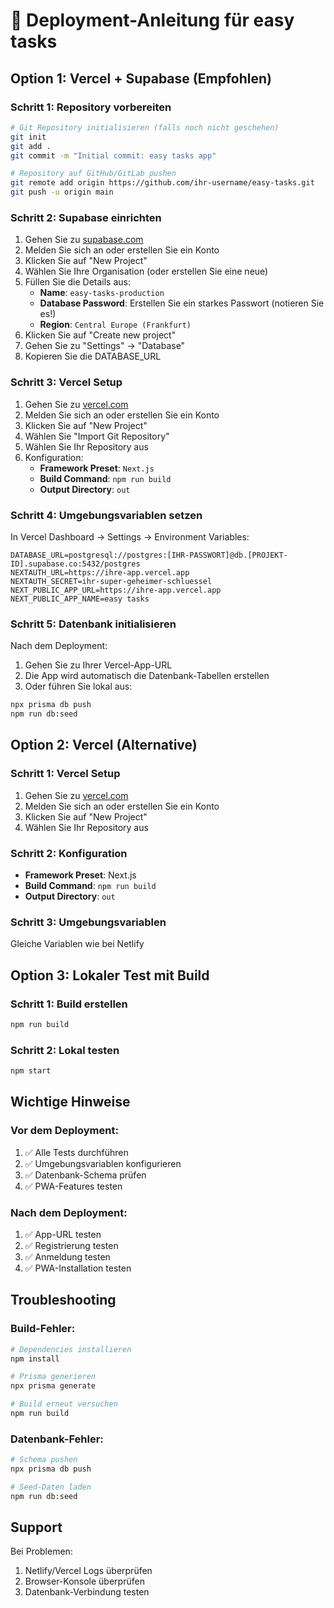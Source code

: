 # 🚀 Deployment-Anleitung für easy tasks

## Option 1: Vercel + Supabase (Empfohlen)

### Schritt 1: Repository vorbereiten
```bash
# Git Repository initialisieren (falls noch nicht geschehen)
git init
git add .
git commit -m "Initial commit: easy tasks app"

# Repository auf GitHub/GitLab pushen
git remote add origin https://github.com/ihr-username/easy-tasks.git
git push -u origin main
```

### Schritt 2: Supabase einrichten
1. Gehen Sie zu [supabase.com](https://supabase.com)
2. Melden Sie sich an oder erstellen Sie ein Konto
3. Klicken Sie auf "New Project"
4. Wählen Sie Ihre Organisation (oder erstellen Sie eine neue)
5. Füllen Sie die Details aus:
   - **Name**: `easy-tasks-production`
   - **Database Password**: Erstellen Sie ein starkes Passwort (notieren Sie es!)
   - **Region**: `Central Europe (Frankfurt)`
6. Klicken Sie auf "Create new project"
7. Gehen Sie zu "Settings" → "Database"
8. Kopieren Sie die DATABASE_URL

### Schritt 3: Vercel Setup
1. Gehen Sie zu [vercel.com](https://vercel.com)
2. Melden Sie sich an oder erstellen Sie ein Konto
3. Klicken Sie auf "New Project"
4. Wählen Sie "Import Git Repository"
5. Wählen Sie Ihr Repository aus
6. Konfiguration:
   - **Framework Preset**: `Next.js`
   - **Build Command**: `npm run build`
   - **Output Directory**: `out`

### Schritt 4: Umgebungsvariablen setzen
In Vercel Dashboard → Settings → Environment Variables:

```
DATABASE_URL=postgresql://postgres:[IHR-PASSWORT]@db.[PROJEKT-ID].supabase.co:5432/postgres
NEXTAUTH_URL=https://ihre-app.vercel.app
NEXTAUTH_SECRET=ihr-super-geheimer-schluessel
NEXT_PUBLIC_APP_URL=https://ihre-app.vercel.app
NEXT_PUBLIC_APP_NAME=easy tasks
```

### Schritt 5: Datenbank initialisieren
Nach dem Deployment:
1. Gehen Sie zu Ihrer Vercel-App-URL
2. Die App wird automatisch die Datenbank-Tabellen erstellen
3. Oder führen Sie lokal aus:
```bash
npx prisma db push
npm run db:seed
```

## Option 2: Vercel (Alternative)

### Schritt 1: Vercel Setup
1. Gehen Sie zu [vercel.com](https://vercel.com)
2. Melden Sie sich an oder erstellen Sie ein Konto
3. Klicken Sie auf "New Project"
4. Wählen Sie Ihr Repository aus

### Schritt 2: Konfiguration
- **Framework Preset**: Next.js
- **Build Command**: `npm run build`
- **Output Directory**: `out`

### Schritt 3: Umgebungsvariablen
Gleiche Variablen wie bei Netlify

## Option 3: Lokaler Test mit Build

### Schritt 1: Build erstellen
```bash
npm run build
```

### Schritt 2: Lokal testen
```bash
npm start
```

## Wichtige Hinweise

### Vor dem Deployment:
1. ✅ Alle Tests durchführen
2. ✅ Umgebungsvariablen konfigurieren
3. ✅ Datenbank-Schema prüfen
4. ✅ PWA-Features testen

### Nach dem Deployment:
1. ✅ App-URL testen
2. ✅ Registrierung testen
3. ✅ Anmeldung testen
4. ✅ PWA-Installation testen

## Troubleshooting

### Build-Fehler:
```bash
# Dependencies installieren
npm install

# Prisma generieren
npx prisma generate

# Build erneut versuchen
npm run build
```

### Datenbank-Fehler:
```bash
# Schema pushen
npx prisma db push

# Seed-Daten laden
npm run db:seed
```

## Support
Bei Problemen:
1. Netlify/Vercel Logs überprüfen
2. Browser-Konsole überprüfen
3. Datenbank-Verbindung testen
